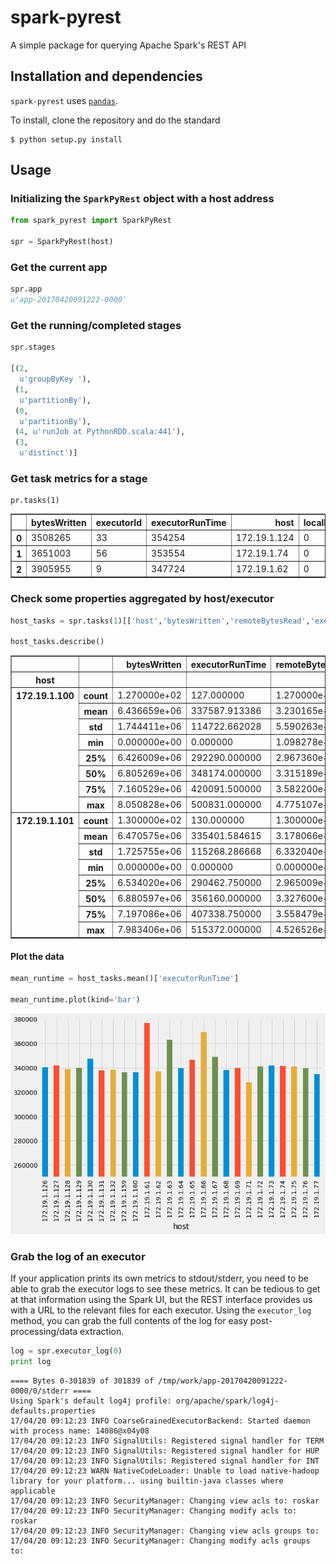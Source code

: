 # spark-pyrest
A simple package for querying Apache Spark's REST API

## Installation and dependencies

`spark-pyrest` uses [`pandas`](http://pandas.pydata.org/). 

To install, clone the repository and do the standard

```
$ python setup.py install
```

## Usage

### Initializing the `SparkPyRest` object with a host address
```python
from spark_pyrest import SparkPyRest

spr = SparkPyRest(host)
```

### Get the current app
```python
spr.app
u'app-20170420091222-0000'
```

### Get the running/completed stages
```python
spr.stages

[(2,
  u'groupByKey '),
 (1,
  u'partitionBy'),
 (0,
  u'partitionBy'),
 (4, u'runJob at PythonRDD.scala:441'),
 (3,
  u'distinct')]
```

### Get task metrics for a stage
```
pr.tasks(1)
```
<table border="1" class="dataframe">
  <thead>
    <tr style="text-align: right;">
      <th></th>
      <th>bytesWritten</th>
      <th>executorId</th>
      <th>executorRunTime</th>
      <th>host</th>
      <th>localBytesRead</th>
      <th>remoteBytesRead</th>
      <th>taskId</th>
    </tr>
  </thead>
  <tbody>
    <tr>
      <th>0</th>
      <td>3508265</td>
      <td>33</td>
      <td>354254</td>
      <td>172.19.1.124</td>
      <td>0</td>
      <td>112</td>
      <td>25604</td>
    </tr>
    <tr>
      <th>1</th>
      <td>3651003</td>
      <td>56</td>
      <td>353554</td>
      <td>172.19.1.74</td>
      <td>0</td>
      <td>112</td>
      <td>24029</td>
    </tr>
    <tr>
      <th>2</th>
      <td>3905955</td>
      <td>9</td>
      <td>347724</td>
      <td>172.19.1.62</td>
      <td>0</td>
      <td>111</td>
      <td>19719</td>
    </tr>
    </tbody>
</table>

### Check some properties aggregated by host/executor
```python
host_tasks = spr.tasks(1)[['host','bytesWritten','remoteBytesRead','executorRunTime']].groupby('host')

host_tasks.describe()
```
<table border="1" class="dataframe">
  <thead>
    <tr style="text-align: right;">
      <th></th>
      <th></th>
      <th>bytesWritten</th>
      <th>executorRunTime</th>
      <th>remoteBytesRead</th>
    </tr>
    <tr>
      <th>host</th>
      <th></th>
      <th></th>
      <th></th>
      <th></th>
    </tr>
  </thead>
  <tbody>
    <tr>
      <th rowspan="8" valign="top">172.19.1.100</th>
      <th>count</th>
      <td>1.270000e+02</td>
      <td>127.000000</td>
      <td>1.270000e+02</td>
    </tr>
    <tr>
      <th>mean</th>
      <td>6.436659e+06</td>
      <td>337587.913386</td>
      <td>3.230165e+06</td>
    </tr>
    <tr>
      <th>std</th>
      <td>1.744411e+06</td>
      <td>114722.662028</td>
      <td>5.590263e+05</td>
    </tr>
    <tr>
      <th>min</th>
      <td>0.000000e+00</td>
      <td>0.000000</td>
      <td>1.098278e+06</td>
    </tr>
    <tr>
      <th>25%</th>
      <td>6.426009e+06</td>
      <td>292290.000000</td>
      <td>2.967360e+06</td>
    </tr>
    <tr>
      <th>50%</th>
      <td>6.805269e+06</td>
      <td>348174.000000</td>
      <td>3.315189e+06</td>
    </tr>
    <tr>
      <th>75%</th>
      <td>7.160529e+06</td>
      <td>420091.500000</td>
      <td>3.582200e+06</td>
    </tr>
    <tr>
      <th>max</th>
      <td>8.050828e+06</td>
      <td>500831.000000</td>
      <td>4.775107e+06</td>
    </tr>
    <tr>
      <th rowspan="8" valign="top">172.19.1.101</th>
      <th>count</th>
      <td>1.300000e+02</td>
      <td>130.000000</td>
      <td>1.300000e+02</td>
    </tr>
    <tr>
      <th>mean</th>
      <td>6.470575e+06</td>
      <td>335401.584615</td>
      <td>3.178066e+06</td>
    </tr>
    <tr>
      <th>std</th>
      <td>1.725755e+06</td>
      <td>115268.286668</td>
      <td>6.332040e+05</td>
    </tr>
    <tr>
      <th>min</th>
      <td>0.000000e+00</td>
      <td>0.000000</td>
      <td>0.000000e+00</td>
    </tr>
    <tr>
      <th>25%</th>
      <td>6.534020e+06</td>
      <td>290462.750000</td>
      <td>2.965009e+06</td>
    </tr>
    <tr>
      <th>50%</th>
      <td>6.880597e+06</td>
      <td>356160.000000</td>
      <td>3.327600e+06</td>
    </tr>
    <tr>
      <th>75%</th>
      <td>7.197086e+06</td>
      <td>407338.750000</td>
      <td>3.558479e+06</td>
    </tr>
    <tr>
      <th>max</th>
      <td>7.983406e+06</td>
      <td>515372.000000</td>
      <td>4.526526e+06</td>
    </tr>
    </tbody>
    </table>

#### Plot the data

```python
mean_runtime = host_tasks.mean()['executorRunTime']

mean_runtime.plot(kind='bar')
```
![mean runtime example](images/mean_runtime.png)


### Grab the log of an executor
If your application prints its own metrics to 
stdout/stderr, you need to be able to grab the executor logs to see these metrics. It can be tedious to get at that information using the Spark 
UI, but the REST interface provides us with a URL to the relevant files for 
each executor. Using the `executor_log` method, you can grab the full contents 
of the log for easy post-processing/data extraction. 

```python
log = spr.executor_log(0)
print log
```
```
==== Bytes 0-301839 of 301839 of /tmp/work/app-20170420091222-0000/0/stderr ====
Using Spark's default log4j profile: org/apache/spark/log4j-defaults.properties
17/04/20 09:12:23 INFO CoarseGrainedExecutorBackend: Started daemon with process name: 14086@x04y08
17/04/20 09:12:23 INFO SignalUtils: Registered signal handler for TERM
17/04/20 09:12:23 INFO SignalUtils: Registered signal handler for HUP
17/04/20 09:12:23 INFO SignalUtils: Registered signal handler for INT
17/04/20 09:12:23 WARN NativeCodeLoader: Unable to load native-hadoop library for your platform... using builtin-java classes where applicable
17/04/20 09:12:23 INFO SecurityManager: Changing view acls to: roskar
17/04/20 09:12:23 INFO SecurityManager: Changing modify acls to: roskar
17/04/20 09:12:23 INFO SecurityManager: Changing view acls groups to: 
17/04/20 09:12:23 INFO SecurityManager: Changing modify acls groups to: 
```
